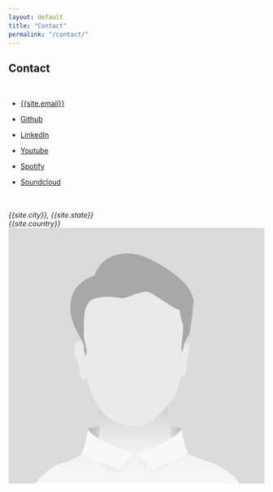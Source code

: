 ```yaml
---
layout: default
title: "Contact"
permalink: "/contact/"
---
```

<div id="main-contact">
    <div id="contact-items">
        <h2>Contact</h2>
        <br/>
        <ul>
            <li class="contact-page-list">
                <!--
                    Add mailto:example@email.com in href of email
                    to open default mail client
                -->
                <a 
                    href="#" 
                    class="social-icons menu-icon">
                    <i class="fas fa-envelope"></i>
                    <p class="contact-name">
                    <!--sse-->{{site.email}}<!--/sse-->
                    </p>
                </a>
            </li>
            <li class="contact-page-list">
                <a 
                    href="{{site.github_url}}"
                    target="_blank" 
                    rel="noreferrer noopener"
                    class="social-icons menu-icon">
                    <i class="fab fa-github"></i>
                    <p class="contact-name">Github</p>
                </a>
            </li>
            <li class="contact-page-list">
                <a 
                    href="{{site.linkedin_url}}" 
                    target="_blank" 
                    rel="noreferrer noopener"
                    class="social-icons menu-icon">
                    <i class="fab fa-linkedin-in"></i>
                    <p class="contact-name">LinkedIn</p>
                </a>
            </li>
            <li class="contact-page-list">
                <a 
                    href="{{site.youtube_url}}" 
                    class="social-icons menu-icon">
                    <i class="fab fa-youtube"></i>
                    <p class="contact-name">Youtube</p>
                </a>
            </li>
            <li class="contact-page-list">
                <a 
                    href="{{site.spotify_url}}" 
                    class="social-icons menu-icon">
                    <i class="fab fa-spotify"></i>
                    <p class="contact-name">Spotify</p>
                </a>
            </li>
            <li class="contact-page-list">
                <a 
                    href="{{site.soundcloud_url}}" 
                    class="social-icons menu-icon">
                    <i class="fab fa-soundcloud"></i>
                    <p class="contact-name">Soundcloud</p>
                </a>
            </li>
        </ul>
        <br>
        <br>
        <address>
            {{site.city}}, {{site.state}} <br/>
            {{site.country}}
        </address>
    </div>
    <div id="contact-image-container">
        <img 
            id="contact-image"
            src="../assets/images/portraits/default.jpg" 
            alt="An image of the site author"
        />
    </div>

</div>